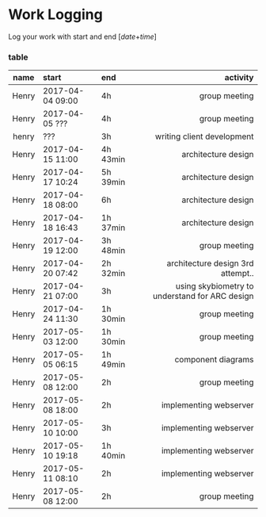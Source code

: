 # Work Logging
Log your work with start and end [*date*+*time*]

### table
| name | start | end | activity |
| :--------: | :-------- | :-------- | --------: |
| Henry | 2017-04-04 09:00 | 4h | group meeting |
| Henry | 2017-04-05 ??? | 4h | group meeting |
| henry | ??? | 3h | writing client development |
| Henry | 2017-04-15 11:00 | 4h 43min | architecture design |
| Henry | 2017-04-17 10:24 | 5h 39min | architecture design |
| Henry | 2017-04-18 08:00 | 6h | architecture design |
| Henry | 2017-04-18 16:43 | 1h 37min | architecture design |
| Henry | 2017-04-19 12:00 | 3h 48min | group meeting |
| Henry | 2017-04-20 07:42 | 2h 32min | architecture design 3rd attempt.. |
| Henry | 2017-04-21 07:00 | 3h | using skybiometry to understand for ARC design |
| Henry | 2017-04-24 11:30 | 1h 30min | group meeting |
| Henry | 2017-05-03 12:00 | 1h 30min | group meeting |
| Henry | 2017-05-05 06:15 | 1h 49min | component diagrams |
| Henry | 2017-05-08 12:00 | 2h | group meeting |
| Henry | 2017-05-08 18:00 | 2h | implementing webserver |
| Henry | 2017-05-10 10:00 | 3h | implementing webserver |
| Henry | 2017-05-10 19:18 | 1h 40min | implementing webserver |
| Henry | 2017-05-11 08:10 | 2h | implementing webserver |
| Henry | 2017-05-08 12:00 | 2h | group meeting |
